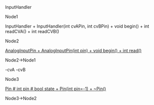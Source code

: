 InputHandler

Node1

InputHandler + InputHandler(int cvAPin, int cvBPin) + void begin() + int
readCVA() + int readCVB()

Node2

[AnalogInputPin + AnalogInputPin(int pin) + void begin() + int
read()](classAnalogInputPin.html " ")

Node2-\>Node1

-cvA -cvB

Node3

[Pin \# int pin \# bool state + Pin(int pin=-1) +
\~Pin()](classPin.html " ")

Node3-\>Node2
